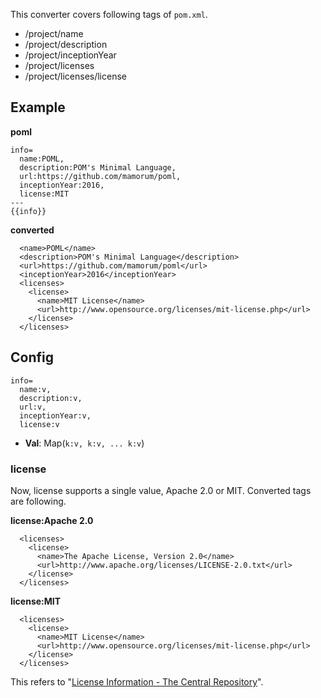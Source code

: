 This converter covers following tags of `pom.xml`.

- /project/name
- /project/description
- /project/inceptionYear
- /project/licenses
- /project/licenses/license


## Example
**poml**
```
info=
  name:POML,
  description:POM's Minimal Language,
  url:https://github.com/mamorum/poml,
  inceptionYear:2016,
  license:MIT
---
{{info}}
```

**converted**
```
  <name>POML</name>
  <description>POM's Minimal Language</description>
  <url>https://github.com/mamorum/poml</url>
  <inceptionYear>2016</inceptionYear>
  <licenses>
    <license>
      <name>MIT License</name>
      <url>http://www.opensource.org/licenses/mit-license.php</url>
    </license>
  </licenses>
```


## Config 
```
info=
  name:v,
  description:v,
  url:v,
  inceptionYear:v,
  license:v
```

- **Val**: Map(`k:v, k:v, ... k:v`)


### license
Now, license supports a single value, Apache 2.0 or MIT. Converted tags are following.

**license:Apache 2.0**
```
  <licenses>
    <license>
      <name>The Apache License, Version 2.0</name>
      <url>http://www.apache.org/licenses/LICENSE-2.0.txt</url>
    </license>
  </licenses>
```

**license:MIT**
```
  <licenses>
    <license>
      <name>MIT License</name>
      <url>http://www.opensource.org/licenses/mit-license.php</url>
    </license>
  </licenses>
```

This refers to "[License Information - The Central Repository](http://central.sonatype.org/pages/requirements.html#license-information)".

